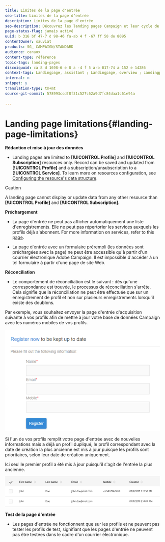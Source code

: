 ```yaml
---
title: Limites de la page d'entrée
seo-title: Limites de la page d'entrée
description: Limites de la page d'entrée
seo-description: Découvrez les landing pages Campaign et leur cycle de vie.
page-status-flag: jamais activé
uuid: b 316 bf 47-7 d 98-46 fa-ab 4 f -67 ff 50 de 8095
contentOwner: sauviat
products: SG_ CAMPAIGN/STANDARD
audience: canaux
content-type: référence
topic-tags: landing-pages
discoiquuid: ca 8 d 1698-6 e 8 a -4 f 5 a-b 017-74 a 152 e 14286
context-tags: Landingpage, assistant ; Landingpage, overview ; Landingpage, main
internal: n
snippet: y
translation-type: tm+mt
source-git-commit: 578993ccdf8f31c527c62a9d7fc84daa1c61e94a

---
```



# Landing page limitations{#landing-page-limitations}

**Rédaction et mise à jour des données**

* Landing pages are limited to **[!UICONTROL Profile]** and **[!UICONTROL Subscription]** resources only. Record can be saved and updated from **[!UICONTROL Profile]** and a subscription/unsubscription to a **[!UICONTROL Service]**.
To learn more on resources configuration, see [Configuring the resource's data structure](../../developing/using/configuring-the-resource-s-data-structure.md).

>[!CAUTION]
>
> A landing page cannot display or update data from any other resource than **[!UICONTROL Profile]** and **[!UICONTROL Subscription]**.

**Préchargement**

* La page d'entrée ne peut pas afficher automatiquement une liste d'enregistrements. Elle ne peut pas répertorier les services auxquels les profils déjà s'abonnent. For more information on services, refer to this [page](../../audiences/using/creating-a-service.md).

* La page d'entrée avec un formulaire prérempli (les données sont préchargées avec la page) ne peut être accessible qu'à partir d'un courrier électronique Adobe Campaign. Il est impossible d'accéder à un tel formulaire à partir d'une page de site Web.

**Réconciliation**

* Le comportement de réconciliation est le suivant : dès qu'une correspondance est trouvée, le processus de réconciliation s'arrête. Cela signifie que la réconciliation ne peut être effectuée que sur un enregistrement de profil et non sur plusieurs enregistrements lorsqu'il existe des doublons.

Par exemple, vous souhaitez envoyer la page d'entrée d'acquisition suivante à vos profils afin de mettre à jour votre base de données Campaign avec les numéros mobiles de vos profils.

![](assets/landing_page_limitation_1.png)

Si l'un de vos profils remplit votre page d'entrée avec de nouvelles informations mais a déjà un profil dupliqué, le profil correspondant avec la date de création la plus ancienne est mis à jour puisque les profils sont prioritaires, selon leur date de création uniquement.

Ici seul le premier profil a été mis à jour puisqu'il s'agit de l'entrée la plus ancienne.

![](assets/landing_page_limitation_2.png)

**Test de la page d'entrée**

* Les pages d'entrée ne fonctionnent que sur les profils et ne peuvent pas tester les profils de test, signifiant que les pages d'entrée ne peuvent pas être testées dans le cadre d'un courrier électronique.
